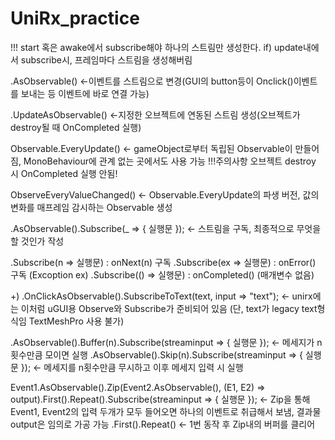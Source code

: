 # UniRx_practice
 
 !!! start 혹은 awake에서 subscribe해야 하나의 스트림만 생성한다. if) update내에서 subscribe시, 프레임마다 스트림을 생성해버림
 
.AsObservable()  <-이벤트를 스트림으로 변경(GUI의 button등이 Onclick()이벤트를 보내는 등 이벤트에 바로 연결 가능)

.UpdateAsObservable()  <-지정한 오브젝트에 연동된 스트림 생성(오브젝트가 destroy될 때 OnCompleted 실행)

Observable.EveryUpdate()  <- gameObject로부터 독립된 Observable이 만들어짐, MonoBehaviour에 관계 없는 곳에서도 사용 가능 !!!주의사항 오브젝트 destroy 시 OnCompleted 실행 안됨!

ObserveEveryValueChanged()  <- Observable.EveryUpdate의 파생 버전, 값의 변화를 매프레임 감시하는 Observable 생성

.AsObservable().Subscribe(_ => { 실행문 });  <- 스트림을 구독, 최종적으로 무엇을 할 것인가 작성

.Subscribe(n => 실행문) : onNext(n) 구독
.Subscribe(ex => 실행문) : onError() 구독 (Excoption ex)
.Subscribe(() => 실행문) : onCompleted()  (매개변수 없음)

+) .OnClickAsObservable().SubscribeToText(text, input => "text");   <-  unirx에는 이처럼 uGUI용 Observe와 Subscribe가 준비되어 있음
                                                                        (단, text가 legacy text형식임 TextMeshPro 사용 불가)

.AsObservable().Buffer(n).Subscribe(streaminput => { 실행문 });  <- 메세지가 n횟수만큼 모이면 실행
.AsObservable().Skip(n).Subscribe(streaminput => { 실행문 });  <- 메세지를 n횟수만큼 무시하고 이후 메세지 입력 시 실행

Event1.AsObservable().Zip(Event2.AsObservable(), (E1, E2) => output).First().Repeat().Subscribe(streaminput => { 실행문 });
<- Zip을 통해 Event1, Event2의 입력 두개가 모두 들어오면 하나의 이벤트로 취급해서 보냄, 결과물 output은 임의로 가공 가능
.First().Repeat() <- 1번 동작 후 Zip내의 버퍼를 클리어

